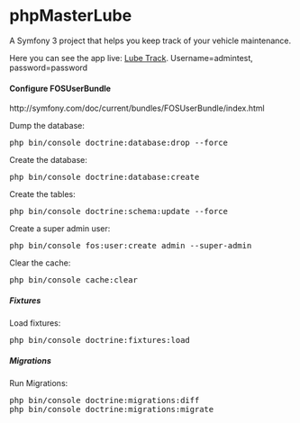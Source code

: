 phpMasterLube
=============

A Symfony 3 project that helps you keep track of your vehicle maintenance.

Here you can see the app live: <a href="http://lubetrack.stesvis.com">Lube Track</a>.
Username=admintest, password=password

<h4>Configure FOSUserBundle</h4>
http://symfony.com/doc/current/bundles/FOSUserBundle/index.html
<p>
Dump the database:
    <pre>php bin/console doctrine:database:drop --force</pre>
</p>
<p>
Create the database:
    <pre>php bin/console doctrine:database:create</pre>
</p>
<p>
Create the tables:
    <pre>php bin/console doctrine:schema:update --force</pre>
</p>
<p>
Create a super admin user:
    <pre>php bin/console fos:user:create admin --super-admin</pre>
</p>
<p>
Clear the cache:
    <pre>php bin/console cache:clear</pre>
</p>

<h5>Fixtures</h5>
<p>
Load fixtures:
    <pre>php bin/console doctrine:fixtures:load</pre>
</p>
<h5>Migrations</h5>
<p>
Run Migrations:
    <pre>php bin/console doctrine:migrations:diff
php bin/console doctrine:migrations:migrate</pre>
</p>
